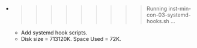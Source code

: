* >>>>>>>>> Running inst-min-con-03-systemd-hooks.sh ...
  * Add systemd hook scripts.
  * Disk size = 713120K. Space Used = 72K.
